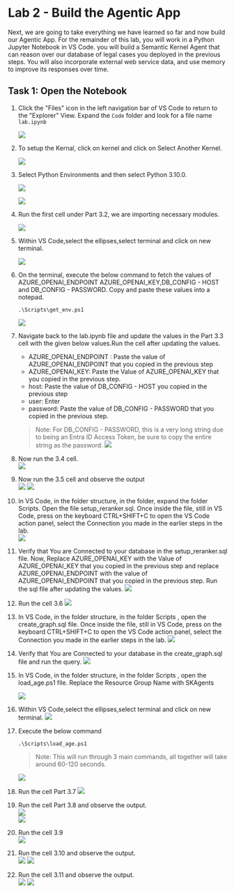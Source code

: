# Lab 2 - Build the Agentic App

Next, we are going to take everything we have learned so far and now build our Agentic App. For the remainder of this lab, you will work in a Python Jupyter Notebook in VS Code. you will build a Semantic Kernel Agent that can reason over our database of legal cases you deployed in the previous steps. You will also incorporate external web service data, and use memory to improve its responses over time.

## Task 1: Open the Notebook

1. Click the "Files" icon in the left navigation bar of VS Code to return to the "Explorer" View. Expand the `Code` folder and look for a file name `lab.ipynb`

   ![](Images/L2-S0.png)    

1. To setup the Kernal, click on kernel and click on Select Another Kernel.

   ![](Images/L2-S22.png)
   
1. Select Python Environments and then select Python 3.10.0. 

   ![](Images/L2-S23.png)

   ![](Images/L2-S24.png)

1. Run the first cell under Part 3.2, we are importing necessary modules.

   ![](Images/L2-S1.png)

1. Within VS Code,select the ellipses,select terminal and click on new terminal.

    ![](Images/L2-S2.png)

 1. On the terminal, execute the below command to fetch the values of AZURE_OPENAI_ENDPOINT AZURE_OPENAI_KEY,DB_CONFIG - HOST and DB_CONFIG - PASSWORD. Copy and paste these values into a notepad.
    ```
    .\Scripts\get_env.ps1
    ```
    ![](Images/L2-S3.png)

1. Navigate back to the lab.ipynb file and update the values in the Part 3.3 cell with the given below values.Run the cell after updating the values.
   - AZURE_OPENAI_ENDPOINT : Paste the value of AZURE_OPENAI_ENDPOINT that you copied in the previous step
   - AZURE_OPENAI_KEY: Paste the Value of AZURE_OPENAI_KEY that you copied in the previous step.
   - host: Paste the value of DB_CONFIG - HOST you copied in the previous step
   - user: Enter <inject key="AzureAdUserEmail"></inject>
   - password: Paste the value of DB_CONFIG - PASSWORD that you copied in the previous step.
   > Note: For DB_CONFIG - PASSWORD, this is a very long string due to being an Entra ID Access Token, be sure to copy the entire string as the password.
    ![](Images/L2-S4.png)

1. Now run the 3.4 cell.     
    ![](Images/L2-S5.png)
1. Now run the 3.5 cell and observe the output    
    ![](Images/L2-S6.png)
    ![](Images/L2-S6a.png)

1. In VS Code, in the folder structure, in the folder, expand the folder Scripts. Open the file  setup_reranker.sql. Once inside the file, still in VS Code, press on the keyboard CTRL+SHIFT+C to open the VS Code action panel, select the Connection you made in the earlier steps in the lab.   
    ![](Images/L2-S7.png)

1. Verify that You are Connected to your database in the setup_reranker.sql file. Now, Replace AZURE_OPENAI_KEY with the Value of AZURE_OPENAI_KEY that you copied in the previous step and replace AZURE_OPENAI_ENDPOINT with the value of AZURE_OPENAI_ENDPOINT that you copied in the previous step. Run the sql file after updating the values.
    ![](Images/L2-S8.png)

1. Run the cell 3.6
    ![](Images/L2-S9.png)
1. In VS Code, in the folder structure, in the folder Scripts , open the create_graph.sql file.
Once inside the file, still in VS Code, press on the keyboard CTRL+SHIFT+C to open the VS Code action panel, select the Connection you made in the earlier steps in the lab.
    ![](Images/L2-S10.png)
1. Verify that You are Connected to your database in the create_graph.sql file and run the query.
    ![](Images/L2-S11.png)

1. In VS Code, in the folder structure, in the folder Scripts , open the load_age.ps1 file. Replace the Resource Group Name with SKAgents<inject key="Deployment ID" enableCopy="false"/>

   ![](Images/L2-S12.png)

1. Within VS Code,select the ellipses,select terminal and click on new terminal.
    ![](Images/L2-S2.png)
1. Execute the below command 
   ```
   .\Scripts\load_age.ps1
   ``` 
   > Note: This will run through 3 main commands, all together will take around 60-120 seconds.  

   ![](Images/L2-S13.png)

1. Run the cell Part 3.7
    ![](Images/L2-S14.png)
1. Run the cell Part 3.8 and observe the output.     
    ![](Images/L2-S15.png)   
    ![](Images/L2-S16.png)
1. Run the cell 3.9    
    ![](Images/L2-S17.png)
1. Run the cell 3.10 and observe the output.    
    ![](Images/L2-S18.png)
    ![](Images/L2-S19.png)
1. Run the cell 3.11 and observe the output.     
    ![](Images/L2-S20.png)
    ![](Images/L2-S21.png)


